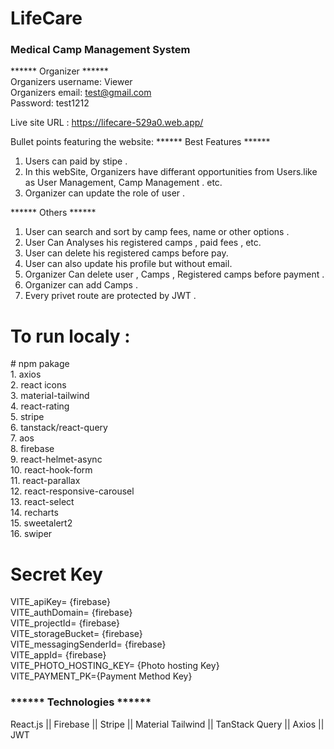 # LifeCare
<h3>Medical Camp Management System </h3>

****** Organizer ****** </br>
Organizers username: Viewer </br>
Organizers email: test@gmail.com </br>
Password: test1212 </br>

Live site URL : https://lifecare-529a0.web.app/


Bullet points featuring the website: 
****** Best Features ******
1. Users can paid by stipe .
2. In this webSite, Organizers have differant opportunities from Users.like as User Management, Camp Management . etc.
3. Organizer can update the role of user .
   
****** Others ******
1. User can search and sort by camp fees, name or other options .
2. User Can Analyses his registered camps , paid fees , etc.
3. User can delete his registered  camps before pay.
4. User can also update his profile but without email.
5. Organizer Can delete user , Camps , Registered camps before payment .
6. Organizer can add Camps .
7. Every privet route are protected by JWT .

<h1>To run localy :</h1>
# npm pakage </br>
1. axios </br>
2. react icons</br>
3. material-tailwind</br>
4. react-rating</br>
5. stripe</br>
6. tanstack/react-query</br>
7. aos</br>
8. firebase</br>
9. react-helmet-async </br>
10. react-hook-form</br>
11. react-parallax</br>
12. react-responsive-carousel</br>
13. react-select</br>
14. recharts</br>
15. sweetalert2</br>
16. swiper



# Secret Key
VITE_apiKey= {firebase} </br>
VITE_authDomain= {firebase} </br>
VITE_projectId= {firebase} </br>
VITE_storageBucket= {firebase} </br>
VITE_messagingSenderId= {firebase} </br>
VITE_appId= {firebase} </br>
VITE_PHOTO_HOSTING_KEY= {Photo hosting Key} </br>
VITE_PAYMENT_PK={Payment Method Key} </br>

<h3>****** Technologies ******</h3>
React.js || Firebase || Stripe || Material Tailwind || TanStack Query || Axios || JWT
